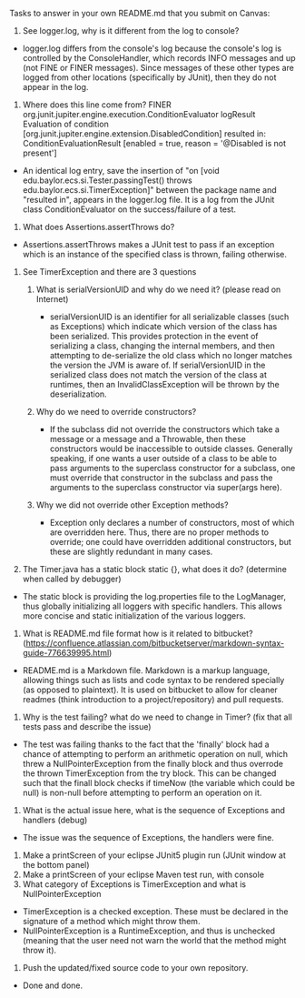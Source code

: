 Tasks to answer in your own README.md that you submit on Canvas:

1.  See logger.log, why is it different from the log to console?
* logger.log differs from the console's log because the console's log is controlled by the ConsoleHandler, which records INFO messages and up (not FINE or FINER messages). Since messages of these other types are logged from other locations (specifically by JUnit), then they do not appear in the log.

1.  Where does this line come from? FINER org.junit.jupiter.engine.execution.ConditionEvaluator logResult Evaluation of condition [org.junit.jupiter.engine.extension.DisabledCondition] resulted in: ConditionEvaluationResult [enabled = true, reason = '@Disabled is not present']
* An identical log entry, save the insertion of "on [void edu.baylor.ecs.si.Tester.passingTest() throws edu.baylor.ecs.si.TimerException]" between the package name and "resulted in", appears in the logger.log file. It is a log from the JUnit class ConditionEvaluator on the success/failure of a test.

1.  What does Assertions.assertThrows do?
* Assertions.assertThrows makes a JUnit test to pass if an exception which is an instance of the specified class is thrown, failing otherwise.

1.  See TimerException and there are 3 questions
    1.  What is serialVersionUID and why do we need it? (please read on Internet)
        * serialVersionUID is an identifier for all serializable classes (such as Exceptions) which indicate which version of the class has been serialized. This provides protection in the event of serializing a class, changing the internal members, and then attempting to de-serialize the old class which no longer matches the version the JVM is aware of. If serialVersionUID in the serialized class does not match the version of the class at runtimes, then an InvalidClassException will be thrown by the deserialization.
    
    2.  Why do we need to override constructors?
        * If the subclass did not override the constructors which take a message or a message and a Throwable, then these constructors would be inaccessible to outside classes. Generally speaking, if one wants a user outside of a class to be able to pass arguments to the superclass constructor for a subclass, one must override that constructor in the subclass and pass the arguments to the superclass constructor via super(args here).
    
    3.  Why we did not override other Exception methods?	
        * Exception only declares a number of constructors, most of which are overridden here. Thus, there are no proper methods to override; one could have overridden additional constructors, but these are slightly redundant in many cases.
    
1.  The Timer.java has a static block static {}, what does it do? (determine when called by debugger)
* The static block is providing the log.properties file to the LogManager, thus globally initializing all loggers with specific handlers. This allows more concise and static initialization of the various loggers.

1.  What is README.md file format how is it related to bitbucket? (https://confluence.atlassian.com/bitbucketserver/markdown-syntax-guide-776639995.html)
* README.md is a Markdown file. Markdown is a markup language, allowing things such as lists and code syntax to be rendered specially (as opposed to plaintext). It is used on bitbucket to allow for cleaner readmes (think introduction to a project/repository) and pull requests.

1.  Why is the test failing? what do we need to change in Timer? (fix that all tests pass and describe the issue)
* The test was failing thanks to the fact that the 'finally' block had a chance of attempting to perform an arithmetic operation on null, which threw a NullPointerException from the finally block and thus overrode the thrown TimerException from the try block. This can be changed such that the finall block checks if timeNow (the variable which could be null) is non-null before attempting to perform an operation on it.

1.  What is the actual issue here, what is the sequence of Exceptions and handlers (debug)
* The issue was the sequence of Exceptions, the handlers were fine.

1.  Make a printScreen of your eclipse JUnit5 plugin run (JUnit window at the bottom panel)
1.  Make a printScreen of your eclipse Maven test run, with console
1.  What category of Exceptions is TimerException and what is NullPointerException
* TimerException is a checked exception. These must be declared in the signature of a method which might throw them.
* NullPointerException is a RuntimeException, and thus is unchecked (meaning that the user need not warn the world that the method might throw it).

1.  Push the updated/fixed source code to your own repository.
* Done and done.